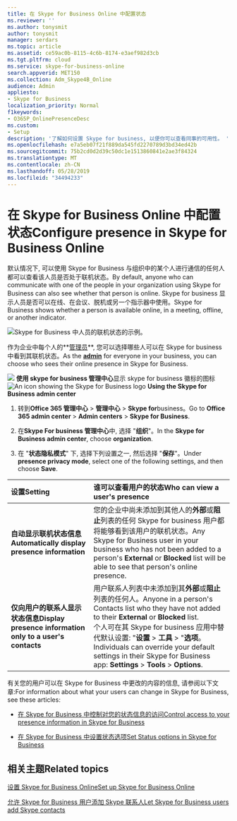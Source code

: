 ```yaml
---
title: 在 Skype for Business Online 中配置状态
ms.reviewer: ''
ms.author: tonysmit
author: tonysmit
manager: serdars
ms.topic: article
ms.assetid: ce59ac0b-8115-4c6b-8174-e3aef982d3cb
ms.tgt.pltfrm: cloud
ms.service: skype-for-business-online
search.appverid: MET150
ms.collection: Adm_Skype4B_Online
audience: Admin
appliesto:
- Skype for Business
localization_priority: Normal
f1keywords:
- O365P_OnlinePresenceDesc
ms.custom:
- Setup
description: '了解如何设置 Skype for business, 以便你可以查看同事的可用性。 '
ms.openlocfilehash: e7a5eb07f21f889da545fd2270789d3bd34ed42b
ms.sourcegitcommit: 75b2cd0d2d39c50dc1e1513860841e2ae3f84324
ms.translationtype: MT
ms.contentlocale: zh-CN
ms.lasthandoff: 05/28/2019
ms.locfileid: "34494233"
---
```

# <a name="configure-presence-in-skype-for-business-online"></a><span data-ttu-id="9a501-103">在 Skype for Business Online 中配置状态</span><span class="sxs-lookup"><span data-stu-id="9a501-103">Configure presence in Skype for Business Online</span></span>

<span data-ttu-id="9a501-104">默认情况下, 可以使用 Skype for Business 与组织中的某个人进行通信的任何人都可以查看该人员是否处于联机状态。</span><span class="sxs-lookup"><span data-stu-id="9a501-104">By default, anyone who can communicate with one of the people in your organization using Skype for Business can also see whether that person is online.</span></span> <span data-ttu-id="9a501-105">Skype for business 显示人员是否可以在线、在会议、脱机或另一个指示器中使用。</span><span class="sxs-lookup"><span data-stu-id="9a501-105">Skype for Business shows whether a person is available online, in a meeting, offline, or another indicator.</span></span>

![Skype for Business 中人员的联机状态的示例。](../images/f0849132-1ddb-480f-bca6-cfe9eaa0486d.png)

<span data-ttu-id="9a501-107">作为企业中每个人的**[管理员](https://support.office.com/article/eac4d046-1afd-4f1a-85fc-8219c79e1504)**, 您可以选择哪些人可以在 Skype for business 中看到其联机状态。</span><span class="sxs-lookup"><span data-stu-id="9a501-107">As the **[admin](https://support.office.com/article/eac4d046-1afd-4f1a-85fc-8219c79e1504)** for everyone in your business, you can choose who sees their online presence in Skype for Business.</span></span>

<span data-ttu-id="9a501-108">![](../images/sfb-logo-30x30.png) **使用 skype for business 管理中心**显示 skype for business 徽标的图标</span><span class="sxs-lookup"><span data-stu-id="9a501-108">![An icon showing the Skype for Business logo](../images/sfb-logo-30x30.png) **Using the Skype for Business admin center**</span></span>

1. <span data-ttu-id="9a501-109">转到**Office 365 管理中心** > **管理中心** > **Skype for**business。</span><span class="sxs-lookup"><span data-stu-id="9a501-109">Go to **Office 365 admin center** > **Admin centers** > **Skype for Business**.</span></span>

2. <span data-ttu-id="9a501-110">在**Skype For business 管理中心**中, 选择 "**组织**"。</span><span class="sxs-lookup"><span data-stu-id="9a501-110">In the **Skype for Business admin center**, choose **organization**.</span></span>

3. <span data-ttu-id="9a501-111">在 "**状态隐私模式**" 下, 选择下列设置之一, 然后选择 "**保存**"。</span><span class="sxs-lookup"><span data-stu-id="9a501-111">Under **presence privacy mode**, select one of the following settings, and then choose **Save**.</span></span>

|<span data-ttu-id="9a501-112">**设置**</span><span class="sxs-lookup"><span data-stu-id="9a501-112">**Setting**</span></span>|<span data-ttu-id="9a501-113">**谁可以查看用户的状态**</span><span class="sxs-lookup"><span data-stu-id="9a501-113">**Who can view a user's presence**</span></span>|
|:-----|:-----|
|<span data-ttu-id="9a501-114">**自动显示联机状态信息**</span><span class="sxs-lookup"><span data-stu-id="9a501-114">**Automatically display presence information**</span></span> <br/> |<span data-ttu-id="9a501-115">您的企业中尚未添加到其他人的**外部**或**阻止**列表的任何 Skype for business 用户都将能够看到该用户的联机状态。</span><span class="sxs-lookup"><span data-stu-id="9a501-115">Any Skype for Business user in your business who has not been added to a person's **External** or **Blocked** list will be able to see that person's online presence.</span></span> <br/> |
|<span data-ttu-id="9a501-116">**仅向用户的联系人显示状态信息**</span><span class="sxs-lookup"><span data-stu-id="9a501-116">**Display presence information only to a user's contacts**</span></span> <br/> |<span data-ttu-id="9a501-117">用户联系人列表中未添加到其**外部**或**阻止**列表的任何人。</span><span class="sxs-lookup"><span data-stu-id="9a501-117">Anyone in a person's Contacts list who they have not added to their **External** or **Blocked** list.</span></span> <br/> <span data-ttu-id="9a501-118">个人可在其 Skype for business 应用中替代默认设置: "**设置** > **工具** > "**选项**。</span><span class="sxs-lookup"><span data-stu-id="9a501-118">Individuals can override your default settings in their Skype for Business app: **Settings** > **Tools** > **Options**.</span></span> <br/> |

<span data-ttu-id="9a501-119">有关您的用户可以在 Skype for Business 中更改的内容的信息, 请参阅以下文章:</span><span class="sxs-lookup"><span data-stu-id="9a501-119">For information about what your users can change in Skype for Business, see these articles:</span></span>

- [<span data-ttu-id="9a501-120">在 Skype for Business 中控制对您的状态信息的访问</span><span class="sxs-lookup"><span data-stu-id="9a501-120">Control access to your presence information in Skype for Business</span></span>](https://support.office.com/en-us/article/fea86e34-60cf-4dd0-bfb2-169a42afd92c)

- [<span data-ttu-id="9a501-121">在 Skype for Business 中设置状态选项</span><span class="sxs-lookup"><span data-stu-id="9a501-121">Set Status options in Skype for Business</span></span>](https://support.office.com/en-us/article/efd25395-c8ef-4510-b9cb-6f70e2fff8a0)

## <a name="related-topics"></a><span data-ttu-id="9a501-122">相关主题</span><span class="sxs-lookup"><span data-stu-id="9a501-122">Related topics</span></span>

[<span data-ttu-id="9a501-123">设置 Skype for Business Online</span><span class="sxs-lookup"><span data-stu-id="9a501-123">Set up Skype for Business Online</span></span>](set-up-skype-for-business-online.md)

[<span data-ttu-id="9a501-124">允许 Skype for Business 用户添加 Skype 联系人</span><span class="sxs-lookup"><span data-stu-id="9a501-124">Let Skype for Business users add Skype contacts</span></span>](let-skype-for-business-users-add-skype-contacts.md)


